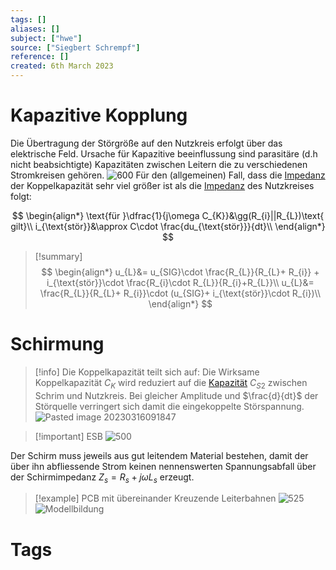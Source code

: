 ```yaml
---
tags: []
aliases: []
subject: ["hwe"]
source: ["Siegbert Schrempf"]
reference: []
created: 6th March 2023
---
```


# Kapazitive Kopplung
Die Übertragung der Störgröße auf den Nutzkreis erfolgt über das
elektrische Feld.
Ursache für Kapazitive beeinflussung sind parasitäre (d.h nicht beabsichtigte)
Kapazitäten zwischen Leitern die zu verschiedenen Stromkreisen gehören.
![600](Pasted%20image%2020230316093012.png)
Für den (allgemeinen) Fall, dass die [Impedanz](Impedanz.md) der Koppelkapazität sehr viel
größer ist als die [Impedanz](Impedanz.md) des Nutzkreises folgt:

$$
\begin{align*}
\text{für }\dfrac{1}{j\omega C_{K}}&\gg(R_{i}||R_{L})\text{ gilt}\\
i_{\text{stör}}&\approx C\cdot \frac{du_{\text{stör}}}{dt}\\
\end{align*}
$$

> [!summary] 
> $$
> \begin{align*}
> u_{L}&= u_{SIG}\cdot \frac{R_{L}}{R_{L}+ R_{i}} + i_{\text{stör}}\cdot \frac{R_{i}\cdot R_{L}}{R_{i}+R_{L}}\\
> u_{L}&= \frac{R_{L}}{R_{L}+ R_{i}}\cdot (u_{SIG}+ i_{\text{stör}}\cdot R_{i})\\
> \end{align*}
> $$

# Schirmung
>[!info] Die Koppelkapazität teilt sich auf:
>Die Wirksame Koppelkapazität $C_{K}$ wird reduziert auf die [Kapazität](Kapazit%C3%A4t.md) $C_{S2}$ zwischen Schrim und Nutzkreis.
>Bei gleicher Amplitude und $\frac{d}{dt}$ der Störquelle verringert sich damit die eingekoppelte Störspannung.
>![Pasted image 20230316091847](Pasted%20image%2020230316091847.png)

> [!important] ESB
> ![500](Pasted%20image%2020230316091915.png)

Der Schirm muss jeweils aus gut leitendem Material bestehen, damit der über ihn abfliessende Strom keinen nennenswerten Spannungsabfall über der Schirmimpedanz $Z_{s} = R_{s}+j\omega L_{s}$ erzeugt.


> [!example] PCB mit übereinander Kreuzende Leiterbahnen
> ![525](kap_kopplung_bsp1.png)
> ![Modellbildung](Modellbildung.png)

# Tags